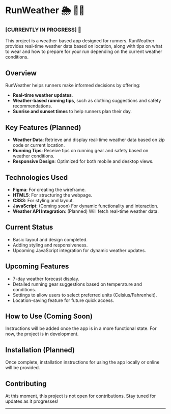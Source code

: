 # RunWeather 🌦️ 🏃‍♂️

### [CURRENTLY IN PROGRESS] 🚧

This project is a weather-based app designed for runners. RunWeather provides real-time weather data based on location, along with tips on what to wear and how to prepare for your run depending on the current weather conditions.

## Overview
RunWeather helps runners make informed decisions by offering:
- **Real-time weather updates**.
- **Weather-based running tips**, such as clothing suggestions and safety recommendations.
- **Sunrise and sunset times** to help runners plan their day.

## Key Features (Planned)
- **Weather Data**: Retrieve and display real-time weather data based on zip code or current location.
- **Running Tips**: Receive tips on running gear and safety based on weather conditions.
- **Responsive Design**: Optimized for both mobile and desktop views.

## Technologies Used
- **Figma**: For creating the wireframe.
- **HTML5**: For structuring the webpage.
- **CSS3**: For styling and layout.
- **JavaScript**: (Coming soon) For dynamic functionality and interaction.
- **Weather API Integration**: (Planned) Will fetch real-time weather data.

## Current Status
- Basic layout and design completed.
- Adding styling and responsiveness.
- Upcoming JavaScript integration for dynamic weather updates.

## Upcoming Features
-  7-day weather forecast display.
- Detailed running gear suggestions based on temperature and conditions.
- Settings to allow users to select preferred units (Celsius/Fahrenheit).
- Location-saving feature for future quick access.

## How to Use (Coming Soon)
Instructions will be added once the app is in a more functional state. For now, the project is in development.

## Installation (Planned)
Once complete, installation instructions for using the app locally or online will be provided.

## Contributing
At this moment, this project is not open for contributions. Stay tuned for updates as it progresses!

---

